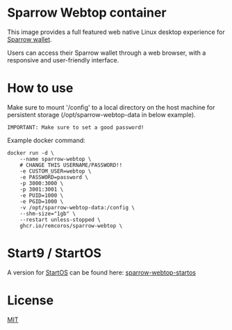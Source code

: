# Sparrow Webtop container

This image provides a full featured web native Linux desktop experience for [Sparrow wallet](https://sparrowwallet.com/).

Users can access their Sparrow wallet through a web browser, with a responsive and user-friendly interface.

# How to use

Make sure to mount '/config' to a local directory on the host machine for persistent storage (/opt/sparrow-webtop-data in below example).

    IMPORTANT: Make sure to set a good password!

Example docker command:

```shell
docker run -d \
    --name sparrow-webtop \
    # CHANGE THIS USERNAME/PASSWORD!!
    -e CUSTOM_USER=webtop \
    -e PASSWORD=password \
    -p 3000:3000 \
    -p 3001:3001 \
    -e PUID=1000 \
    -e PGID=1000 \
    -v /opt/sparrow-webtop-data:/config \
    --shm-size="1gb" \
    --restart unless-stopped \
    ghcr.io/remcoros/sparrow-webtop \
```
# Start9 / StartOS

A version for [StartOS](https://startos.com/) can be found here: [sparrow-webtop-startos](https://github.com/remcoros/sparrow-webtop-startos)

# License

[MIT](LICENSE)
